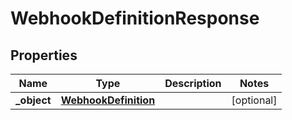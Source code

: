 
# WebhookDefinitionResponse

## Properties
Name | Type | Description | Notes
------------ | ------------- | ------------- | -------------
**_object** | [**WebhookDefinition**](WebhookDefinition.md) |  |  [optional]



